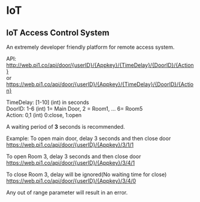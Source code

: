 # IoT
## IoT Access Control System

An extremely developer friendly platform for remote access system.

API: http://web.pi1.co/api/door/{userID}/{Appkey}/{TimeDelay}/{DoorID}/{Action}  
or   https://web.pi1.co/api/door/{userID}/{Appkey}/{TimeDelay}/{DoorID}/{Action}

TimeDelay: [1-10] (int) in seconds<br/>
DoorID: 1-6 (int)  1= Main Door, 2 = Room1, … 6= Room5<br/>
Action: 0,1 (int)    0:close, 1:open<br/>

A waiting period of **3** seconds is recommended.

Example:
To open main door, delay 3 seconds and then close door<br/>
https://web.pi1.co/api/door/{userID}/{Appkey}/3/1/1 

To open Room 3, delay 3 seconds and then close door<br/>
https://web.pi1.co/api/door/{userID}/{Appkey}/3/4/1

To close Room 3, delay will be ignored(No waiting time for close)<br/>
https://web.pi1.co/api/door/{userID}/{Appkey}/3/4/0

Any out of range parameter will result in an error.




